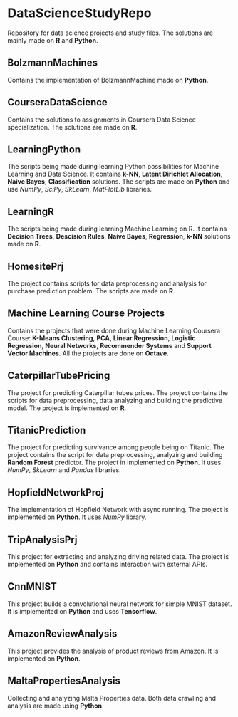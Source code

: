 # DataScienceStudyRepo
Repository for data science projects and study files. The solutions are mainly made on **R** and **Python**.

## BolzmannMachines
Contains the implementation of BolzmannMachine made on **Python**.

## CourseraDataScience
Contains the solutions to assignments in Coursera Data Science specialization. The solutions are made on **R**.

## LearningPython
The scripts being made during learning Python possibilities for Machine Learning and Data Science. It contains **k-NN**, **Latent Dirichlet Allocation**, **Naive Bayes**, **Classification** solutions. The scripts are made on **Python** and use *NumPy*, *SciPy*, *SkLearn*, *MatPlotLib* libraries.

## LearningR
The scripts being made during learning Machine Learning on R. It contains **Decision Trees**, **Descision Rules**, **Naive Bayes**, **Regression**, **k-NN** solutions made on **R**.

## HomesitePrj
The project contains scripts for data preprocessing and analysis for purchase prediction problem. The scripts are made on **R**.

## Machine Learning Course Projects
Contains the projects that were done during Machine Learning Coursera Course: **K-Means Clustering**, **PCA**, **Linear Regression**, **Logistic Regression**, **Neural Networks**, **Recommender Systems** and **Support Vector Machines**. All the projects are done on **Octave**.

## CaterpillarTubePricing
The project for predicting Caterpillar tubes prices. The project contains the scripts for data preprocessing, data analyzing and building the predictive model. The project is implemented on **R**.

## TitanicPrediction
The project for predicting survivance among people being on Titanic. The project contains the script for data preprocessing, analyzing and building **Random Forest** predictor. The project in implemented on **Python**. It uses *NumPy*, *SkLearn* and *Pandas* libraries.

## HopfieldNetworkProj
The implementation of Hopfield Network with async running. The project is implemented on **Python**. It uses *NumPy* library.

## TripAnalysisPrj
This project for extracting and analyzing driving related data. The project is implemented on **Python** and contains interaction with external APIs.

## CnnMNIST
This project builds a convolutional neural network for simple MNIST dataset. It is implemented on **Python** and uses **Tensorflow**.

## AmazonReviewAnalysis
This project provides the analysis of product reviews from Amazon. It is implemented on **Python**.

## MaltaPropertiesAnalysis
Collecting and analyzing Malta Properties data. Both data crawling and analysis are made using **Python**.
